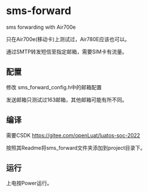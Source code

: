 # sms-forward
sms forwarding with Air700e

只在Air700e(移动卡)上测试过，Air780E应该也可以。

通过SMTP转发短信至指定邮箱，需要SIM卡有流量。

## 配置

修改 sms_forward_config.h中的邮箱配置

发送邮箱只测试过163邮箱，其他邮箱可能有所不同。

## 编译

需要CSDK
https://gitee.com/openLuat/luatos-soc-2022

按照其Readme将sms_forward文件夹添加到project目录下。

## 运行

上电按Power运行。